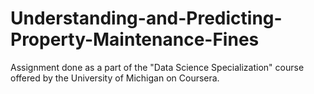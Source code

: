 # Understanding-and-Predicting-Property-Maintenance-Fines
Assignment done as a part of the "Data Science Specialization" course offered by the University of Michigan on Coursera.
